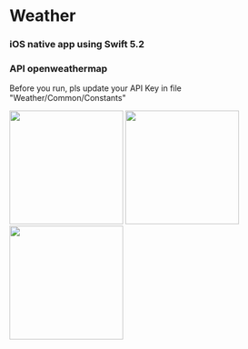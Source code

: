 # Weather
### iOS native app using Swift 5.2
### API openweathermap
  
Before you run, pls update your API Key in file "Weather/Common/Constants"

<p float="left">
  <img src="https://user-images.githubusercontent.com/70803868/132689317-1d0bd9fd-576a-4c86-9b57-05d0aba02f03.png" width="200">
  <img src="https://user-images.githubusercontent.com/70803868/132689348-07fac11d-63da-4814-8617-6ac335f54a21.png" width="200">
  <img src="https://user-images.githubusercontent.com/70803868/132689350-33a82a10-0f55-40af-bd1a-d576080d8276.png" width="200">
</p>



